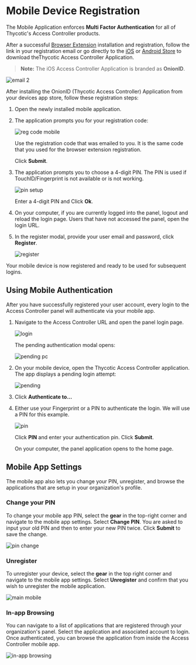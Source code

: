 [title]: # (Mobile Registration)
[tags]: # (registration,mobile)
[priority]: # (5)

# Mobile Device Registration

The Mobile Application enforces **Multi Factor Authentication** for all of Thycotic's Access Controller products.

After a successful [Browser Extension](be.md) installation and registration, follow the link in your registration email or go directly to the [iOS](https://apps.apple.com/us/app/onionid/id954836301) or [Android Store](https://play.google.com/store/apps/details?id=com.programize.onionid&hl=en_US&gl=US) to download theThycotic Access Controller Application.

> **Note:** The iOS Access Controller Application is branded as **OnionID**.


![email 2](images/mobile-email.png "Email prompting to download the mobile app for device registration")

After installing the OnionID (Thycotic Access Controller) Application from your devices app store, follow these registration steps:

1. Open the newly installed mobile application.
1. The application prompts you for your registration code:

   ![reg code mobile](images/mobile-reg-code.png "Mobile app prompting for registration code")

   Use the registration code that was emailed to you. It is the same code that you used for the browser extension registration.

   Click __Submit__.
1. The application prompts you to choose a 4-digit PIN. The PIN is used if TouchID/Fingerprint is not available or is not working.

   ![pin setup](images/pin.png "Initial PIN setup")

   Enter a 4-digit PIN and Click __Ok__.
1. On your computer, if you are currently logged into the panel, logout and reload the login page. Users that have not accessed the panel, open the login URL.
1. In the register modal, provide your user email and password, click __Register__.

   ![register](images/register-1.png "Register the user account with the mobile app for authentication")

Your mobile device is now registered and ready to be used for subsequent logins.

## Using Mobile Authentication

After you have successfully registered your user account, every login to the Access Controller panel will authenticate via your mobile app.

1. Navigate to the Access Controller URL and open the panel login page.

   ![login](../getting-started/images/login.png "Open the login page")

   The pending authentication modal opens:

   ![pending pc](images/pending-pc.png "Pending authentication modal")
1. On your mobile device, open the Thycotic Access Controller application. The app displays a pending login attempt:

   ![pending](images/pending.png "Pending login attempt")
1. Click __Authenticate to...__
1. Either use your Fingerprint or a PIN to authenticate the login. We will use a PIN for this example.

   ![pin](images/auth-pending.png "Authentication method prompt")

   Click __PIN__ and enter your authentication pin. Click __Submit__.

   On your computer, the panel application opens to the home page.

## Mobile App Settings

The mobile app also lets you change your PIN, unregister, and browse the applications that are setup in your organization's profile.

### Change your PIN

To change your mobile app PIN,  select the __gear__ in the top-right corner and navigate to the mobile app settings. Select __Change PIN__. You are asked to input your old PIN and then to enter your new PIN twice. Click __Submit__ to save the change.

![pin change](images/change-pin.png "Options to change the pin")

### Unregister

To unregister your device, select the __gear__ in the top right corner and navigate to the mobile app settings. Select __Unregister__ and confirm that you wish to unregister the mobile application.

![main mobile](images/no-pending.png "Settings gear on main mobile screen, entry point to unregister")



### In-app Browsing

You can navigate to a list of applications that are registered through your organization's panel. Select the application and associated account to login. Once authenticated, you can browse the application from inside the Access Controller mobile app.

![in-app browsing](images/apps-list.png "List of applications available for in-app browsing")

